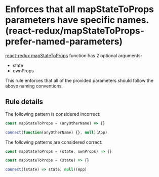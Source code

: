 #  Enforces that all mapStateToProps parameters have specific names. (react-redux/mapStateToProps-prefer-named-parameters)

[react-redux mapStateToProps](https://github.com/reactjs/react-redux/blob/master/docs/api.md#connectmapstatetoprops-mapdispatchtoprops-mergeprops-options) function has 2 optional arguments:
* state
* ownProps

This rule enforces that all of the provided parameters should follow the above naming conventions.

## Rule details

The following pattern is considered incorrect:

```js
const mapStateToProps = (anyOtherName) => {}
```

```js
connect(function(anyOtherName) {}, null)(App)
```

The following patterns are considered correct:

```js
const mapStateToProps = (state, ownProps) => {}
```

```js
const mapStateToProps = (state) => {}
```

```js
connect((state) => state, null)(App)
```
